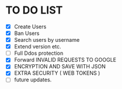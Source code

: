 

# TO DO LIST
- [x] Create Users
- [x] Ban Users
- [x] Search users by username
- [x] Extend version etc.
- [ ] Full Ddos protection
- [x] Forward INVALID REQUESTS TO GOOGLE
- [x] ENCRYPTION AND SAVE WITH JSON
- [x] EXTRA SECURITY ( WEB TOKENS )
- [ ] future updates.
